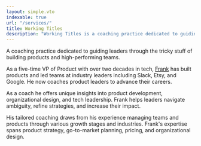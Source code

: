 ```yaml
---
layout: simple.vto
indexable: true
url: "/services/"
title: Working Titles
description: "Working Titles is a coaching practice dedicated to guiding leaders through the tricky stuff of building products and high-performing teams."
---
```


A coaching practice dedicated to guiding leaders through the tricky stuff of building products and high-performing teams.

As a five-time VP of Product with over two decades in tech, [Frank](/about ) has built products and led teams at industry leaders including Slack, Etsy, and Google. He now coaches product leaders to advance their careers.

As a coach he offers unique insights into product development, organizational design, and tech leadership. Frank helps leaders navigate ambiguity, refine strategies, and increase their impact.

His tailored coaching draws from his experience managing teams and products through various growth stages and industries. Frank's expertise spans product strategy, go-to-market planning, pricing, and organizational design.